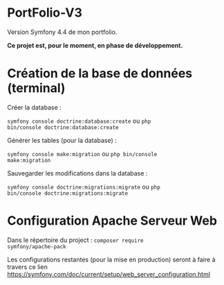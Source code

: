 # PortFolio-V3

Version Symfony 4.4 de mon portfolio.

<b>Ce projet est, pour le moment, en phase de développement.</b>

# Création de la base de données (terminal)

Créer la database :

<code>symfony console doctrine:database:create</code> ou <code>php bin/console doctrine:database:create</code>

Générer les tables (pour la database) :

<code>symfony console make:migration</code> ou <code>php bin/console make:migration</code>

Sauvegarder les modifications dans la database :

<code>symfony console doctrine:migrations:migrate</code> ou <code>php bin/console doctrine:migrations:migrate</code>

# Configuration Apache Serveur Web

Dans le répertoire du project :
<code>composer require symfony/apache-pack</code>

Les configurations restantes (pour la mise en production) seront à faire à travers ce lien https://symfony.com/doc/current/setup/web_server_configuration.html
